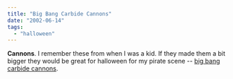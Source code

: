 ```yaml
---
title: "Big Bang Carbide Cannons"
date: "2002-06-14"
tags: 
  - "halloween"
---
```


**Cannons**. I remember these from when I was a kid. If they made them a bit bigger they would be great for halloween for my pirate scene -- [big bang carbide cannons](http://www.cannon-mania.com/bigbang.htm).
